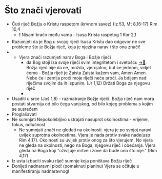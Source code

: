 # Što znači vjerovati

<!-- # ❗sve ovo što dolje piše pitanje : kako je to prikazano u Rim 10 koji su sve elementi zajednički i Ef 4,17-->

- Čuti riječ Božju o Kristu raspetom (krvnom savez) (Iz 53, Mt 8,16-17) Rim 10,4
	- ❗ Nisam braćo među vama - Isusa Krista raspetog 1 Kor 2,1
- Razumjeti da je Bog u svojoj riječi Isusu Kristu dao odgovor ne sve probleme što je Božja riječ, koja je njezina narav i što ona znači! 
- - Vjera znači razumjeti narav Boga i Božje riječi
	- da Bog stoji iza svoje riječi svim integritetom i svetošću [->📝](030-Narav-Božje-riječi.md). Božja riječ nije da ne, možda, vjerojatno, but će jednom, vidjet ćemo  - Božja riječ je Zaista Zaista kažem vam, Amen Amen. Nebo će i zemlja proći moje riječi neće proći. Ja bdijem nad riječima svojim da ih ispunim. (Jr 1,12) Držati Boga za njegovu riječ
	- 
- Usaditi u srce (Još 1,8) - razmatranje Božje riječi.  Božja riječ nam mora postati stvarnija od bilo čega vanjskog, od bilo kojeg problema s kojim se susrećem <!-- [100 citata iz Novog zavjeta je sve što trebaš](obsidian://open?vault=CleanWritingVault&file=0.zettelkasten%2F100%20citata%20iz%20Novog%20zavjeta%20je%20sve%20%C5%A1to%20treba%C5%A1) -->  
- Proglašavati <!-- Ovdje stavi novu karticu za proglašavanje: Staviti text od kenyona -->
- Ne sumnjati Nepokolebljivo ustrajati nasuprot okolnostima - vrijeme, fokus, odlučnost
	- Ne sumnjati znači ne gledati na okolnosti. vjera je po svojoj naravi uvijek suprotna okolnostima. Vjera je nada protiv svake nade(usp Rim 4,17).  Okolnosti su uvijek protiv onog za što vjerujem. No vjera ne gleda na okolnosti, nego na Boga, njegovu riječ i obećanja. Vjera gleda na Boga koji "oživljuje mrtve i zove da bude ono što nije." (Rim 4,17) 
- Iz usta izbaciti svaku riječ sumnje koja poništava Božju riječ
- Donijeti nadnaravni plod! (pomaknuti planinu) Vjera se očituje u manifestiranju nadnaravnog!

